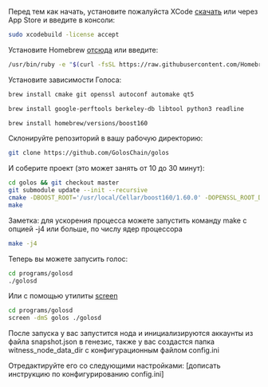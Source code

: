 Перед тем как начать, установите пожалуйста XCode [скачать](https://developer.apple.com/download) или через App Store
и введите в консоли:
```bash
sudo xcodebuild -license accept
```

Установите Homebrew [отсюда](http://brew.sh/) или введите:
```bash
/usr/bin/ruby -e "$(curl -fsSL https://raw.githubusercontent.com/Homebrew/install/master/install)"
```

Установите зависимости Голоса:
```bash
brew install cmake git openssl autoconf automake qt5
```

```bash
brew install google-perftools berkeley-db libtool python3 readline
```

```bash
brew install homebrew/versions/boost160
```

Склонируйте репозиторий в вашу рабочую директорию:
```bash
git clone https://github.com/GolosChain/golos
```

И соберите проект (это может занять от 10 до 30 минут):
```bash
cd golos && git checkout master
git submodule update --init --recursive
cmake -DBOOST_ROOT='/usr/local/Cellar/boost160/1.60.0' -DOPENSSL_ROOT_DIR='/usr/local/Cellar/openssl/1.0.2h_1/'  -DCMAKE_BUILD_TYPE=Release .
make
```
Заметка: для ускорения процесса можете запустить команду make с опцией -j4 или больше, по числу ядер процессора
```bash
make -j4
```

Теперь вы можете запусить голос:
```bash
cd programs/golosd
./golosd
```

Или с помощью утилиты [screen](http://help.ubuntu.ru/wiki/screen)
```bash
cd programs/golosd
screen -dmS golos ./golosd
```

После запуска у вас запустится нода и инициализируются аккаунты из файла snapshot.json в генезис, также у вас создастся папка 
witness_node_data_dir с конфигурационным файлом config.ini

Отредактируйте его со следующими настройками:
[дописать инструкцию по конфигурированию config.ini]
